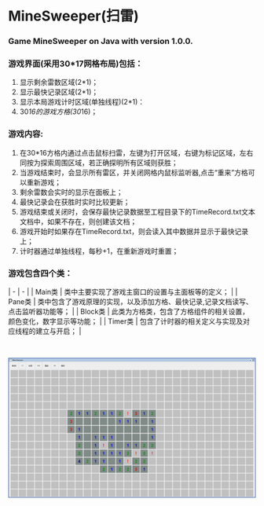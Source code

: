 ﻿# MineSweeper(扫雷)
### Game MineSweeper on Java with version 1.0.0.

### 游戏界面(采用30*17网格布局)包括：
1. 显示剩余雷数区域(2*1)；
2. 显示最快记录区域(2*1)；
3. 显示本局游戏计时区域(单独线程)(2*1)：
4. 30*16的游戏方格(30*16)；

### 游戏内容:
1. 在30*16方格内通过点击鼠标扫雷，左键为打开区域，右键为标记区域，左右同按为探索周围区域，若正确探明所有区域则获胜；
2. 当游戏结束时，会显示所有雷区，并关闭网格内鼠标监听器,点击“重来”方格可以重新游戏；
3. 剩余雷数会实时的显示在面板上；
4. 最快记录会在获胜时实时比较更新；
5. 游戏结束或关闭时，会保存最快记录数据至工程目录下的TimeRecord.txt文本文档中，如果不存在，则创建该文档；
6. 游戏开始时如果存在TimeRecord.txt，则会读入其中数据并显示于最快记录上；
7. 计时器通过单独线程，每秒+1，在重新游戏时重置；

### 游戏包含四个类：
| - | - |
| Main类 | 类中主要实现了游戏主窗口的设置与主面板等的定义； |
| Pane类 | 类中包含了游戏原理的实现，以及添加方格、最快记录,记录文档读写、点击监听器功能等； |
| Block类 | 此类为方格类，包含了方格组件的相关设置，颜色变化，数字显示等功能； |
| Timer类 | 包含了计时器的相关定义与实现及对应线程的建立与开启； |

<br/>

![MineSweeper1][1]

[1]: /MineSweeper1.png
